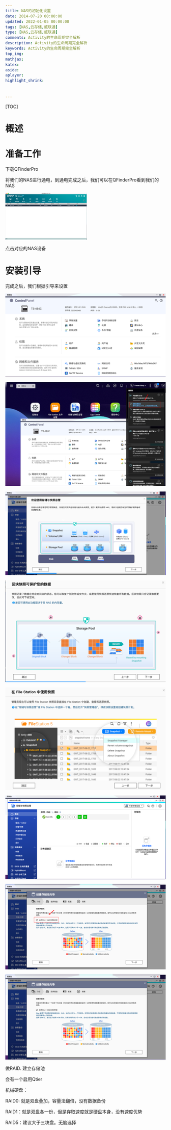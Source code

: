 ```yaml
---
title: NAS的初始化设置
date: 2014-07-20 00:00:00
updated: 2022-01-05 00:00:00
tags: [NAS,云存储,威联通]
type: [NAS,云存储,威联通]
comments: Activity的生命周期完全解析
description: Activity的生命周期完全解析
keywords: Activity的生命周期完全解析
top_img:
mathjax:
katex:
aside:
aplayer:
highlight_shrink:


---
```


[TOC]

# 概述

# 准备工作

下载QFinderPro

将我们的NAS进行通电，到通电完成之后，我们可以在QFinderPro看到我们的NAS

<img src="./images/02.NAS%E7%9A%84%E5%88%9D%E5%A7%8B%E5%8C%96%E8%AE%BE%E7%BD%AE/image-20230506173439901.png" alt="image-20230506173439901" style="zoom: 25%;" />

点击对应的NAS设备





# 安装引导



完成之后，我们根据引导来设置





![image-20230424233100614](./images/02.NAS%E7%9A%84%E5%88%9D%E5%A7%8B%E5%8C%96%E8%AE%BE%E7%BD%AE/image-20230424233100614.png)





![image-20230424233153546](./images/02.NAS%E7%9A%84%E5%88%9D%E5%A7%8B%E5%8C%96%E8%AE%BE%E7%BD%AE/image-20230424233153546.png)



![image-20230424233228366](./images/02.NAS%E7%9A%84%E5%88%9D%E5%A7%8B%E5%8C%96%E8%AE%BE%E7%BD%AE/image-20230424233228366.png)



![image-20230424233254313](./images/02.NAS%E7%9A%84%E5%88%9D%E5%A7%8B%E5%8C%96%E8%AE%BE%E7%BD%AE/image-20230424233254313.png)



![image-20230424233320486](./images/02.NAS%E7%9A%84%E5%88%9D%E5%A7%8B%E5%8C%96%E8%AE%BE%E7%BD%AE/image-20230424233320486.png)





![image-20230424233759438](./images/02.NAS%E7%9A%84%E5%88%9D%E5%A7%8B%E5%8C%96%E8%AE%BE%E7%BD%AE/image-20230424233759438.png)



![image-20230424234011706](./images/02.NAS%E7%9A%84%E5%88%9D%E5%A7%8B%E5%8C%96%E8%AE%BE%E7%BD%AE/image-20230424234011706.png)







![image-20230424233455897](./images/02.NAS%E7%9A%84%E5%88%9D%E5%A7%8B%E5%8C%96%E8%AE%BE%E7%BD%AE/image-20230424233455897.png)



做RAID. 建立存储池



会有一个启用Qtier



机械硬盘：

RAID0: 就是双盘叠加，容量法翻倍，没有数据备份

RAID1：就是双盘各一份，但是存取速度就是硬盘本身，没有速度优势

RAID5：建议大于三块盘。无脑选择



















